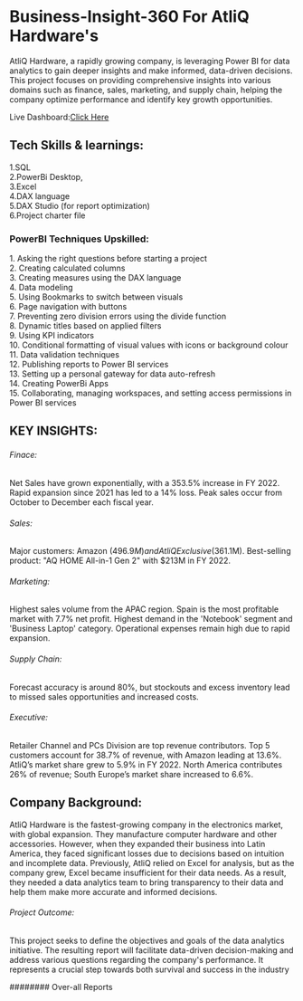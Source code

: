# Business-Insight-360 For AtliQ Hardware's
AtliQ Hardware, a rapidly growing company, is leveraging Power BI for data analytics to gain deeper insights and make informed, data-driven decisions. This project focuses on providing comprehensive insights into various domains such as finance, sales, marketing, and supply chain, helping the company optimize performance and identify key growth opportunities.

Live Dashboard:[Click Here](https://app.powerbi.com/view?r=eyJrIjoiYjY4Njk4MDMtMDcwNS00ZTAyLWIxOTMtNGM4N2JiMzI2ODg3IiwidCI6ImM2ZTU0OWIzLTVmNDUtNDAzMi1hYWU5LWQ0MjQ0ZGM1YjJjNCJ9)

## Tech Skills & learnings:
<p> 
1.SQL <br>
2.PowerBi Desktop, <br>
3.Excel <br>
4.DAX language <br>
5.DAX Studio (for report optimization) <br>
6.Project charter file </p>

### PowerBI Techniques Upskilled:
<p> 
1. Asking the right questions before starting a project  <br> 
2. Creating calculated columns  <br>
3. Creating measures using the DAX language  <br>
4. Data modeling <br>
5. Using Bookmarks to switch between visuals  <br>
6. Page navigation with buttons  <br>
7. Preventing zero division errors using the divide function  <br>
8. Dynamic titles based on applied filters  <br>
9. Using KPI indicators  <br>
10. Conditional formatting of visual values with icons or background colour  <br>
11. Data validation techniques  <br>
12. Publishing reports to Power BI services  <br>
13. Setting up a personal gateway for data auto-refresh  <br>
14. Creating PowerBi Apps <br>
15. Collaborating, managing workspaces, and setting access permissions in Power BI services </p>

## KEY INSIGHTS:<p> 
###### Finace:
Net Sales have grown exponentially, with a 353.5% increase in FY 2022.
Rapid expansion since 2021 has led to a 14% loss.
Peak sales occur from October to December each fiscal year.
###### Sales:
Major customers: Amazon ($496.9M) and AtliQ Exclusive ($361.1M).
Best-selling product: "AQ HOME All-in-1 Gen 2" with $213M in FY 2022.
###### Marketing:
Highest sales volume from the APAC region.
Spain is the most profitable market with 7.7% net profit.
Highest demand in the 'Notebook' segment and 'Business Laptop' category.
Operational expenses remain high due to rapid expansion.
###### Supply Chain:
Forecast accuracy is around 80%, but stockouts and excess inventory lead to missed sales opportunities and increased costs.
###### Executive:
Retailer Channel and PCs Division are top revenue contributors.
Top 5 customers account for 38.7% of revenue, with Amazon leading at 13.6%.
AtliQ’s market share grew to 5.9% in FY 2022.
North America contributes 26% of revenue; South Europe’s market share increased to 6.6%.
 
## Company Background:
 AtliQ Hardware is the fastest-growing company in the electronics market, with global expansion. They manufacture computer hardware and other accessories. However, when they expanded their business into Latin America, they faced significant losses due to decisions based on intuition and incomplete data. Previously, AtliQ relied on Excel for analysis, but as the company grew, Excel became insufficient for their data needs. As a result, they needed a data analytics team to bring transparency to their data and help them make more accurate and informed decisions.
 
###### Project Outcome:
This project seeks to define the objectives and goals of the data analytics initiative. The resulting report will facilitate data-driven decision-making and address various questions regarding the company's performance. It represents a crucial step towards both survival and success in the industry

 ######## Over-all Reports  


